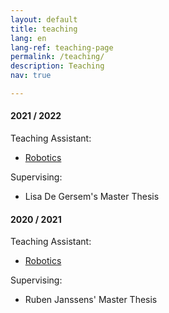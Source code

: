 ```yaml
---
layout: default
title: teaching
lang: en
lang-ref: teaching-page
permalink: /teaching/
description: Teaching
nav: true

---
```

#### 2021 / 2022
Teaching Assistant:
- [Robotics](https://studiegids.ugent.be/2021/NL/studiefiches/E019370.pdf)

Supervising:
- Lisa De Gersem's Master Thesis

#### 2020 / 2021
Teaching Assistant:
- [Robotics](https://studiegids.ugent.be/2020/NL/studiefiches/E019370.pdf)

Supervising:
- Ruben Janssens' Master Thesis
